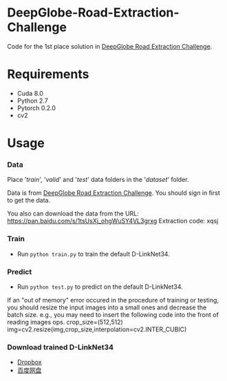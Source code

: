# DeepGlobe-Road-Extraction-Challenge
Code for the 1st place solution in [DeepGlobe Road Extraction Challenge](https://competitions.codalab.org/competitions/18467).

# Requirements

- Cuda 8.0
- Python 2.7
- Pytorch 0.2.0
- cv2

# Usage

### Data
Place '*train*', '*valid*' and '*test*' data folders in the '*dataset*' folder.

Data is from [DeepGlobe Road Extraction Challenge](https://competitions.codalab.org/competitions/18467#participate-get_starting_kit). You should sign in first to get the data.

You also can download the data from the URL: https://pan.baidu.com/s/1tsUsXj_ohgWuSY4VL3grxg Extraction code: xqsj

### Train
- Run `python train.py` to train the default D-LinkNet34.

### Predict
- Run `python test.py` to predict on the default D-LinkNet34.

If an "out of memory" error occured in the procedure of training or testing, you should resize the input images into a small ones and decrease the batch size. 
e.g., you may need to insert the following code into the front of reading images ops.
crop_size=(512,512)
img=cv2.resize(img,crop_size,interpolation=cv2.INTER_CUBIC)

### Download trained D-LinkNet34
- [Dropbox](https://www.dropbox.com/sh/h62vr320eiy57tt/AAB5Tm43-efmtYzW_GFyUCfma?dl=0)
- [百度网盘](https://pan.baidu.com/s/1wqyOEkw5o0bzbuj7gBMesQ)
